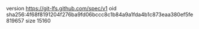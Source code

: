 version https://git-lfs.github.com/spec/v1
oid sha256:4f68f8191204f276ba9fd06bccc8c1b84a9a1fda4b1c873eaa380ef5fe819657
size 15160
